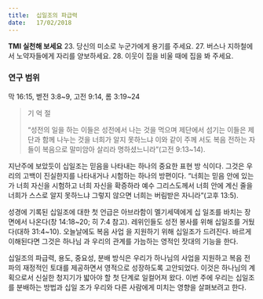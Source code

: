```yaml
---
title:  십일조의 파급력
date:   17/02/2018
---
```


**TMI 실천해 보세요**
  23. 당신의 미소로 누군가에게 용기를 주세요.
  27. 버스나 지하철에서 노약자들에게 자리를 양보하세요.
  28. 이웃이 집을 비울 때에 집을 봐 주세요.
  
### 연구 범위
막 16:15, 벧전 3:8~9, 고전 9:14, 롬 3:19~24

> <p>기 억 절</p>
> “성전의 일을 하는 이들은 성전에서 나는 것을 먹으며 제단에서 섬기는 이들은 제단과 함께 나누는 것을 너희가 알지 못하느냐 이와 같이 주께 서도 복음 전하는 자들이 복음으로 말미암아 살리라 명하셨느니라”(고전 9:13~14).

지난주에 보았듯이 십일조는 믿음을 나타내는 하나의 중요한 표현 방
식이다. 그것은 우리의 고백이 진실한지를 나타내거나 시험하는 하나의
방편이다. “너희는 믿음 안에 있는가 너희 자신을 시험하고 너희 자신을
확증하라 예수 그리스도께서 너희 안에 계신 줄을 너희가 스스로 알지
못하느냐 그렇지 않으면 너희는 버림받은 자니라”(고후 13:5).

성경에 기록된 십일조에 대한 첫 언급은 아브라함이 멜기세덱에게 십
일조를 바치는 장면에서 나온다(창 14:18~20; 히 7:4 참고). 레위인들도
성전 봉사를 위해 십일조를 거뒀다(대하 31:4~10). 오늘날에도 복음 사업
을 지원하기 위해 십일조가 드려진다. 바르게 이해된다면 그것은 하나님
과 우리의 관계를 가늠하는 영적인 잣대의 기능을 한다.

십일조의 파급력, 용도, 중요성, 분배 방식은 우리가 하나님의 사업을
지원하고 복음 전파의 재정적인 토대를 제공하면서 영적으로 성장하도록
고안되었다. 이것은 하나님의 계획으로서 신실한 청지기가 밟아야 할 첫
단계로 일컬어져 왔다. 이번 주에 우리는 십일조를 분배하는 방법과 십일
조가 우리와 다른 사람에게 미치는 영향을 살펴보려고 한다.
